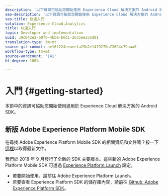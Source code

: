 ```yaml
---
description: '以下資訊可協助您開始使用 Experience Cloud 解決方案的 Android SDK '
seo-description: '以下資訊可協助您開始使用 Experience Cloud 解決方案的 Android SDK '
seo-title: 快速入門
solution: Experience Cloud,Analytics
title: 快速入門
topic: Developer and implementation
uuid: 39c642e2-60f0-4bbe-b0d1-2635ee2c6d01
translation-type: tm+mt
source-git-commit: ae16f224eeaeefa29b2e1479270a72694c79aaa0
workflow-type: tm+mt
source-wordcount: '141'
ht-degree: 100%

---
```



# 入門 {#getting-started}

本節中的資訊可協助您開始使用適用於 Experience Cloud 解決方案的 Android SDK。

## 新版 Adobe Experience Platform Mobile SDK

在尋找 Adobe Experience Platform Mobile SDK 的相關資訊和文件嗎？按一下[這裡](https://aep-sdks.gitbook.io/docs/)以取得最新文件。

我們於 2018 年 9 月發行了全新的 SDK 主要版本。這些新的 Adobe Experience Platform Mobile SDK 可透過 [Experience Platform Launch](https://www.adobe.com/tw/experience-platform/launch.html) 設定。

* 若要開始使用，請前往 Adobe Experience Platform Launch。
* 若要查看 Experience Platform SDK 的儲存庫內容，請前往 [Github: Adobe Experience Platform SDK](https://github.com/Adobe-Marketing-Cloud/acp-sdks)。
